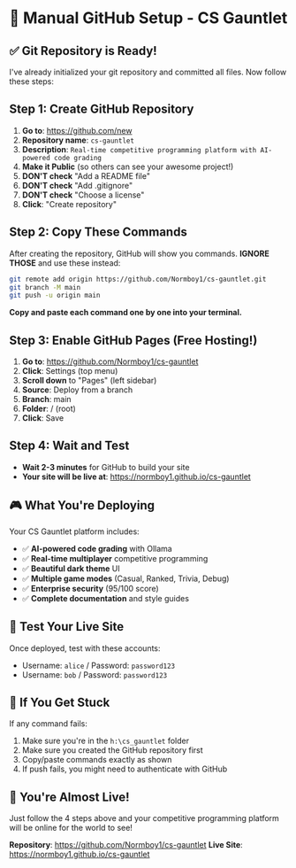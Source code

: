 # 🚀 Manual GitHub Setup - CS Gauntlet

## ✅ Git Repository is Ready!

I've already initialized your git repository and committed all files. Now follow these steps:

## Step 1: Create GitHub Repository

1. **Go to**: https://github.com/new
2. **Repository name**: `cs-gauntlet`
3. **Description**: `Real-time competitive programming platform with AI-powered code grading`
4. **Make it Public** (so others can see your awesome project!)
5. **DON'T check** "Add a README file"
6. **DON'T check** "Add .gitignore" 
7. **DON'T check** "Choose a license"
8. **Click**: "Create repository"

## Step 2: Copy These Commands

After creating the repository, GitHub will show you commands. **IGNORE THOSE** and use these instead:

```bash
git remote add origin https://github.com/Normboy1/cs-gauntlet.git
git branch -M main
git push -u origin main
```

**Copy and paste each command one by one into your terminal.**

## Step 3: Enable GitHub Pages (Free Hosting!)

1. **Go to**: https://github.com/Normboy1/cs-gauntlet
2. **Click**: Settings (top menu)
3. **Scroll down** to "Pages" (left sidebar)
4. **Source**: Deploy from a branch
5. **Branch**: main
6. **Folder**: / (root)
7. **Click**: Save

## Step 4: Wait and Test

- **Wait 2-3 minutes** for GitHub to build your site
- **Your site will be live at**: https://normboy1.github.io/cs-gauntlet

## 🎮 What You're Deploying

Your CS Gauntlet platform includes:
- ✅ **AI-powered code grading** with Ollama
- ✅ **Real-time multiplayer** competitive programming
- ✅ **Beautiful dark theme** UI
- ✅ **Multiple game modes** (Casual, Ranked, Trivia, Debug)
- ✅ **Enterprise security** (95/100 score)
- ✅ **Complete documentation** and style guides

## 🧪 Test Your Live Site

Once deployed, test with these accounts:
- Username: `alice` / Password: `password123`
- Username: `bob` / Password: `password123`

## 🎯 If You Get Stuck

If any command fails:
1. Make sure you're in the `h:\cs_gauntlet` folder
2. Make sure you created the GitHub repository first
3. Copy/paste commands exactly as shown
4. If push fails, you might need to authenticate with GitHub

## 🎉 You're Almost Live!

Just follow the 4 steps above and your competitive programming platform will be online for the world to see!

**Repository**: https://github.com/Normboy1/cs-gauntlet
**Live Site**: https://normboy1.github.io/cs-gauntlet
